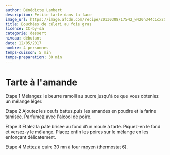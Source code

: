 ```yaml
---
author: Bénédicte Lambert
description: Petite tarte dans ta face
image_url: https://image.afcdn.com/recipe/20130308/17542_w420h344c1cx256cy192.jpg
title: Bouchées de céleri au foie gras
licence: CC-by-sa
categorie: dessert
niveau: débutant
date: 12/05/2017
nombre: 4 personnes
temps-cuisson: 5 min
temps-preparation: 30 min
---
```


# Tarte à l'amande

Etape 1
Mélangez le beurre ramolli au sucre jusqu'à ce que vous obteniez un mélange léger.

Etape 2
Ajoutez les oeufs battus,puis les amandes en poudre et la farine tamisée. Parfumez avec l'alcool de poire.

Etape 3
Etalez la pâte brisée au fond d'un moule à tarte. Piquez-en le fond et versez-y le mélange. Placez enfin les poires sur le mélange en les enfonçant délicatement.

Etape 4
Mettez à cuire 30 mn à four moyen (thermostat 6).

